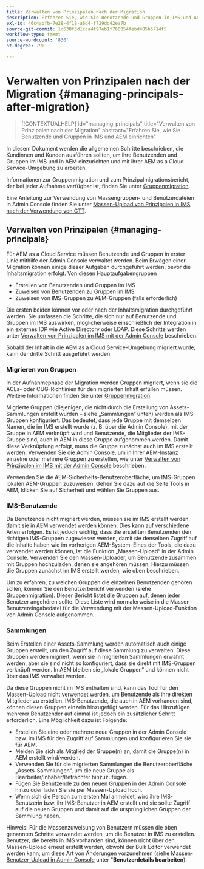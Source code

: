 ```yaml
---
title: Verwalten von Prinzipalen nach der Migration
description: Erfahren Sie, wie Sie Benutzende und Gruppen in IMS und AEM einrichten
exl-id: 46c4abfb-7e28-4f18-a6d4-f729dd42ea7b
source-git-commit: 1c638f3d1cca4f97eb1f760054febd405b5714f5
workflow-type: tm+mt
source-wordcount: '830'
ht-degree: 79%

---
```


# Verwalten von Prinzipalen nach der Migration {#managing-principals-after-migration}

>[!CONTEXTUALHELP]
>id="managing-principals"
>title="Verwalten von Prinzipalen nach der Migration"
>abstract="Erfahren Sie, wie Sie Benutzende und Gruppen in IMS und AEM einrichten"

In diesem Dokument werden die allgemeinen Schritte beschrieben, die Kundinnen und Kunden ausführen sollten, um ihre Benutzenden und Gruppen im IMS und in AEM einzurichten und mit ihrer AEM as a Cloud Service-Umgebung zu arbeiten.

Informationen zur Gruppenmigration und zum Prinzipalmigrationsbericht, der bei jeder Aufnahme verfügbar ist, finden Sie unter [Gruppenmigration](/help/journey-migration/content-transfer-tool/using-content-transfer-tool/group-migration.md).

Eine Anleitung zur Verwendung von Massengruppen- und Benutzerdateien in Admin Console finden Sie unter [Massen-Upload von Prinzipalen in IMS nach der Verwendung von CTT](/help/journey-migration/content-transfer-tool/using-content-transfer-tool/bulk-principal-uploading.md).

## Verwalten von Prinzipalen {#managing-principals}

Für AEM as a Cloud Service müssen Benutzende und Gruppen in erster Linie mithilfe der Admin Console verwaltet werden.  Beim Erwägen einer Migration können einige dieser Aufgaben durchgeführt werden, bevor die Inhaltsmigration erfolgt.  Von diesen Hauptaufgabengruppen

* Erstellen von Benutzenden und Gruppen im IMS
* Zuweisen von Benutzenden zu Gruppen im IMS
* Zuweisen von IMS-Gruppen zu AEM-Gruppen (falls erforderlich)

Die ersten beiden können vor oder nach der Inhaltsmigration durchgeführt werden.  Sie umfassen die Schritte, die sich nur auf Benutzende und Gruppen im IMS auswirken, möglicherweise einschließlich der Integration in ein externes IDP wie Active Directory oder LDAP.  Diese Schritte werden unter [Verwalten von Prinzipalen im IMS mit der Admin Console](/help/journey-migration/managing-principals.md) beschrieben.

Sobald der Inhalt in die AEM as a Cloud Service-Umgebung migriert wurde, kann der dritte Schritt ausgeführt werden.

### Migrieren von Gruppen

In der Aufnahmephase der Migration werden Gruppen migriert, wenn sie die ACLs- oder CUG-Richtlinien für den migrierten Inhalt erfüllen müssen.  Weitere Informationen finden Sie unter [Gruppenmigration](/help/journey-migration/content-transfer-tool/using-content-transfer-tool/group-migration.md).

Migrierte Gruppen (diejenigen, die nicht durch die Erstellung von Assets-Sammlungen erstellt wurden – siehe „Sammlungen“ unten) werden als IMS-Gruppen konfiguriert.  Das bedeutet, dass jede Gruppe mit demselben Namen, die im IMS erstellt wurde (z. B. über die Admin Console), mit der Gruppe in AEM verknüpft wird und Benutzende, die Mitglieder der IMS-Gruppe sind, auch in AEM in diese Gruppe aufgenommen werden.  Damit diese Verknüpfung erfolgt, muss die Gruppe zunächst auch im IMS erstellt werden.  Verwenden Sie die Admin Console, um in Ihrer AEM-Instanz einzelne oder mehrere Gruppen zu erstellen, wie unter [Verwalten von Prinzipalen im IMS mit der Admin Console](/help/journey-migration/managing-principals.md) beschrieben.

Verwenden Sie die AEM-Sicherheits-Benutzeroberfläche, um IMS-Gruppen lokalen AEM-Gruppen zuzuweisen. Gehen Sie dazu auf die Seite Tools in AEM, klicken Sie auf Sicherheit und wählen Sie Gruppen aus.

### IMS-Benutzende

Da Benutzende nicht migriert werden, müssen sie im IMS erstellt werden, damit sie in AEM verwendet werden können.  Dies kann auf verschiedene Arten erfolgen. Es ist jedoch wichtig, dass die erstellten Benutzenden den richtigen IMS-Gruppen zugewiesen werden, damit sie denselben Zugriff auf die Inhalte haben wie im vorherigen AEM-System.  Eines der Tools, die dazu verwendet werden können, ist die Funktion „Massen-Upload“ in der Admin Console. Verwenden Sie den Massen-Uploader, um Benutzende zusammen mit Gruppen hochzuladen, denen sie angehören müssen.  Hierzu müssen die Gruppen zunächst im IMS erstellt werden, wie oben beschrieben.

Um zu erfahren, zu welchen Gruppen die einzelnen Benutzenden gehören sollen, können Sie den Benutzerbericht verwenden (siehe [Gruppenmigration](/help/journey-migration/content-transfer-tool/using-content-transfer-tool/group-migration.md)).  Dieser Bericht listet die Gruppen auf, denen jeder Benutzer angehören sollte. Diese Liste wird normalerweise in die Massen-Benutzereingabedatei für die Verwendung mit der Massen-Upload-Funktion von Admin Console aufgenommen.

### Sammlungen

Beim Erstellen einer Assets-Sammlung werden automatisch auch einige Gruppen erstellt, um den Zugriff auf diese Sammlung zu verwalten.  Diese Gruppen werden migriert, wenn sie in migrierten Sammlungen erwähnt werden, aber sie sind nicht so konfiguriert, dass sie direkt mit IMS-Gruppen verknüpft werden. In AEM bleiben sie „lokale Gruppen“ und können nicht über das IMS verwaltet werden.

Da diese Gruppen nicht im IMS enthalten sind, kann das Tool für den Massen-Upload nicht verwendet werden, um Benutzende als ihre direkten Mitglieder zu erstellen.  IMS-Benutzende, die auch in AEM vorhanden sind, können diesen Gruppen einzeln hinzugefügt werden. Für das Hinzufügen mehrerer Benutzender auf einmal ist jedoch ein zusätzlicher Schritt erforderlich.  Eine Möglichkeit dazu ist Folgende:
* Erstellen Sie eine oder mehrere neue Gruppen in der Admin Console bzw. im IMS für den Zugriff auf Sammlungen und konfigurieren Sie sie für AEM.
* Melden Sie sich als Mitglied der Gruppe(n) an, damit die Gruppe(n) in AEM erstellt wird/werden.
* Verwenden Sie für die migrierten Sammlungen die Benutzeroberfläche „Assets-Sammlungen“, um die neue Gruppe als Bearbeiter/Inhaber/Betrachter hinzuzufügen.
* Fügen Sie Benutzende zu den neuen Gruppen in der Admin Console hinzu oder laden Sie sie per Massen-Upload hoch.
* Wenn sich die Person zum ersten Mal anmeldet, wird ihre IMS-Benutzerin bzw. ihr IMS-Benutzer in AEM erstellt und sie sollte Zugriff auf die neuen Gruppen und damit auf die ursprünglichen Gruppen der Sammlung haben.

Hinweis: Für die Massenzuweisung von Benutzern müssen die oben genannten Schritte verwendet werden, um die Benutzer in IMS zu erstellen. Benutzer, die bereits in IMS vorhanden sind, können nicht über den Massen-Upload erneut erstellt werden, obwohl der Bulk Editor verwendet werden kann, um diese Art von Änderungen vorzunehmen (siehe [Massen-Benutzer-Upload in Admin Console](https://helpx.adobe.com/enterprise/using/bulk-upload-users.html) unter &quot;**Benutzerdetails bearbeiten**).
